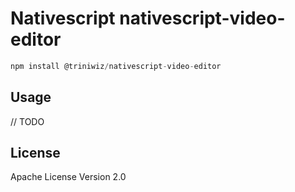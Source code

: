# Nativescript nativescript-video-editor

```javascript
npm install @triniwiz/nativescript-video-editor
```

## Usage

// TODO

## License

Apache License Version 2.0
